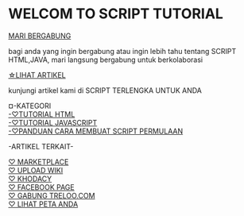 <!DOCTYPEhtml>
<html>
<head>
<meta>
<meta http-equiv="Content-type" content="text/html/css/ing; charset=utf-8">
<h1>WELCOM TO SCRIPT TUTORIAL</h1>
<div>
<meta id="Payload URL">
<a href="https://github.com/kumpulan-script-instal">MARI BERGABUNG</a>
<div>
<p> bagi anda yang ingin bergabung atau ingin lebih tahu tentang SCRIPT HTML,JAVA, mari langsung bergabung untuk berkolaborasi</p>
</div>
</div>
</div>
<div>
<a href ="https://github.com/kumpulan-script-instal/Tutorial.html">☆LIHAT ARTIKEL</a>
<div>
<p>kunjungi artikel kami di SCRIPT TERLENGKA UNTUK ANDA</p>
</div>
<div>
<meta="https://github.com/kumpulan-script-instal">¤-KATEGORI</a>
<div>
<a href="https://github.com/kumpulan-script">-♡TUTORIAL HTML</a>
<div>
<a href="https://github.com/kumpulan-script-instal">-♡TUTORIAL JAVASCRIPT</a>
<div>
<a href="https://github.com/kumpulan-script-instal">-♡PANDUAN CARA MEMBUAT SCRIPT PERMULAAN</a>
</div>
<div>
<div>
<p>-ARTIKEL TERKAIT-</p>
</div>
<div>
<a href="https://github.com/on-store/Kategori">♡ MARKETPLACE</a>
<div>
<a href="https://github.com/BuatApkOlshop/TutorialUpdate.io.wiki.git">♡ UPLOAD WIKI</a>
<div>
<a href="https://www.codacy.com/app/bbusines77/Apk.olshop?utm_source=github.com&amp;utm_medium=referral&amp;utm_content=blibliOlshop/Apk.olshop&amp;utm_campaign=Badge_Grade">♡ KHODACY </a>
<div>
<a href="https://www.facebook.com/n/?ads%2Fgrowth%2Faymt%2Femail_click%2F&b=aHR0cHM6Ly93d3cuZmFjZWJvb2suY29tLzI3MzgyNzg5OTk2OTA2NC8%3D&c=2215282755201436&m=ARwYW1IsiR0CRocp&n=1551498781824441&p=page_redirect_in_post_preview&t=1991077890989477&aref=1551498781824441&medium=email∣=583142c2c92e7G5afa62287dbeG5831475c295b9Ga02&n_m=bisnisku955%40gmail.com">♡ FACEBOOK PAGE</a>
<div>
<a href="https://trello.com/c/5lsGEekx">♡ GABUNG TRELOO.COM</a>
<div>
<a href="https://earth.app.goo.gl/?">♡ LIHAT PETA ANDA</a>
<div>
